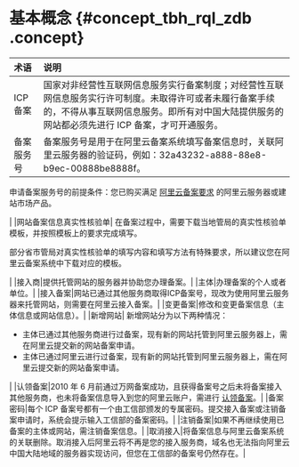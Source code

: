 # 基本概念 {#concept_tbh_rql_zdb .concept}

|术语|说明|
|:-|:-|
|ICP备案|国家对非经营性互联网信息服务实行备案制度；对经营性互联网信息服务实行许可制度。未取得许可或者未履行备案手续的，不得从事互联网信息服务。即所有对中国大陆提供服务的网站都必须先进行 ICP 备案，才可开通服务。|
|备案服务号| 备案服务号是用于在阿里云备案系统填写备案信息时，关联阿里云服务器的验证码，例如：32a43232-a888-88e8-b9ec-00888be8888f。

 申请备案服务号的前提条件：您已购买满足 [阿里云备案要求](cn.zh-CN/产品简介/备案基础.md#) 的阿里云服务器或建站市场产品。

 |
|网站备案信息真实性核验单| 在备案过程中，需要下载当地管局的真实性核验单模板，并按照模板上的要求完成填写。

 部分省市管局对真实性核验单的填写内容和填写方法有特殊要求，所以建议您在阿里云备案系统中下载对应的模板。

 |
|接入商|提供托管网站的服务器并协助您办理备案。|
|主体|办理备案的个人或者单位。|
|接入备案|网站已通过其他服务商取得ICP备案号，现改为使用阿里云服务器来托管网站，则需要在阿里云接入备案。|
|变更备案|修改和变更备案信息（主体信息或网站信息）。|
|新增网站| 新增网站分为以下两种情况：

 -   主体已通过其他服务商进行过备案，现有新的网站托管到阿里云服务器上，需在阿里云提交新的网站备案申请。
-   主体已通过阿里云进行过备案，现有新的网站托管到阿里云服务器上，需在阿里云提交新的网站备案申请。

 |
|认领备案|2010 年 6 月前通过万网备案成功，且获得备案号之后未将备案接入其他服务商，也未将备案信息导入到您的阿里云账户，需进行 [认领备案](../../../../cn.zh-CN/备案流程/认领原万网备案.md)。|
|备案密码|每个 ICP 备案号都有一个由工信部颁发的专属密码。提交接入备案或注销备案申请时，系统会提示输入工信部的备案密码。|
|注销备案|如果不再继续使用已备案的主体或网站，需注销备案信息。|
|取消接入|将备案信息与阿里云备案系统的关联删除。取消接入后阿里云将不再是您的接入服务商，域名也无法指向阿里云中国大陆地域的服务器实现访问，但您在工信部的备案号仍然存在。|

